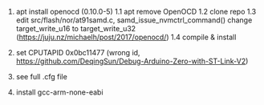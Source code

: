 

1. apt install openocd (0.10.0-5)
1.1 apt remove OpenOCD
1.2 clone repo
1.3 edit src/flash/nor/at91samd.c, samd_issue_nvmctrl_command() change target_write_u16 to target_write_u32 (https://juju.nz/michaelh/post/2017/openocd/)
1.4 compile & install

2. set CPUTAPID 0x0bc11477 (wrong id, https://github.com/DeqingSun/Debug-Arduino-Zero-with-ST-Link-V2)

3. see full .cfg file

4. install gcc-arm-none-eabi
